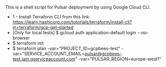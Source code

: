 This is a shell script for Pulsar deployment by using Google Cloud CLI. 

- 1 - Install Terraform CLI from this link: 
https://learn.hashicorp.com/tutorials/terraform/install-cli?in=terraform/gcp-get-started
- [Only for local tests] $ gcloud auth application-default login --no-browser
- $ terraform init 
- $ terraform plan -var="PROJECT_ID=gcpbees-test" -var="SERVICE_ACCOUNT_EMAIL=pulsar@gcpbees-test.iam.gserviceaccount.com" -var="PULSAR_REGION=europe-west1"

